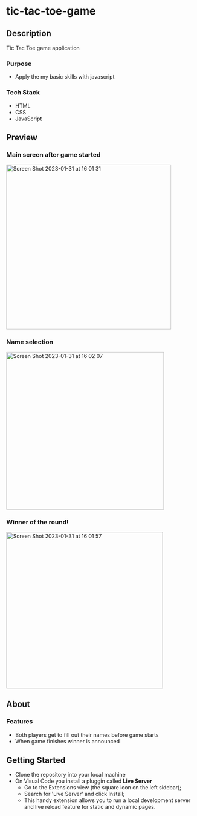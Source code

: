 # tic-tac-toe-game
## Description
Tic Tac Toe game application
### Purpose 
* Apply the my basic skills with javascript
### Tech Stack
* HTML
* CSS
* JavaScript

## Preview
### Main screen after game started
 <img width="436" alt="Screen Shot 2023-01-31 at 16 01 31" src="https://user-images.githubusercontent.com/107240729/216239805-64067d55-c9ff-48a5-944e-b8e930e4cc89.png"> 
 
### Name selection
  <img width="417" alt="Screen Shot 2023-01-31 at 16 02 07" src="https://user-images.githubusercontent.com/107240729/216239958-28875ce1-02af-4c91-954f-b254bd5191c2.png">

### Winner of the round!
 <img width="414" alt="Screen Shot 2023-01-31 at 16 01 57" src="https://user-images.githubusercontent.com/107240729/216239867-32292744-1b6b-446d-8932-019742df4104.png"> 

## About
### Features
* Both players get to fill out their names before game starts
* When game finishes winner is announced

## Getting Started
* Clone the repository into your local machine
* On Visual Code you install a pluggin called <strong>Live Server</strong>
  * Go to the Extensions view (the square icon on the left sidebar);
  * Search for 'Live Server' and click Install;
  * This handy extension allows you to run a local development server and live reload feature for static and dynamic pages.








  




